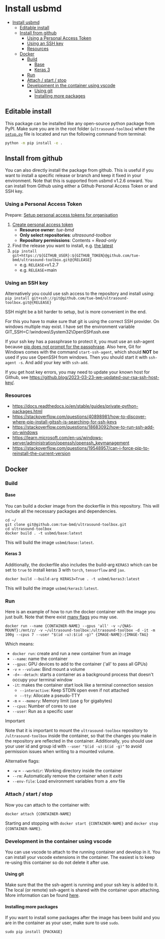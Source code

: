 # Install usbmd

- [Install usbmd](#install-usbmd)
  - [Editable install](#editable-install)
  - [Install from github](#install-from-github)
    - [Using a Personal Access Token](#using-a-personal-access-token)
    - [Using an SSH key](#using-an-ssh-key)
    - [Resources](#resources)
  - [Docker](#docker)
    - [Build](#build)
      - [Base](#base)
      - [Keras 3](#keras-3)
    - [Run](#run)
    - [Attach / start / stop](#attach--start--stop)
    - [Development in the container using vscode](#development-in-the-container-using-vscode)
      - [Using git](#using-git)
      - [Installing more packages](#installing-more-packages)

## Editable install

This package can be installed like any open-source python package from PyPI.
Make sure you are in the root folder (`ultrasound-toolbox`) where the [`setup.py`](setup.py) file is located and run the following command from terminal:

```bash
python -m pip install -e .
```

## Install from github

You can also directly install the package from github. This is useful if you want to install a specific release or branch and keep it fixed in your environment.
Note that this is supported from usbmd v1.2.6 onward.
You can install from Github using either a Github Personal Access Token or and SSH key.

### Using a Personal Access Token

Prepare: [Setup personal access tokens for organisation](https://docs.github.com/en/organizations/managing-programmatic-access-to-your-organization/setting-a-personal-access-token-policy-for-your-organization#enforcing-an-approval-policy-for-fine-grained-personal-access-tokens)

1. [Create personal access token](https://github.com/settings/personal-access-tokens/new)
    - **Resource owner**: _tue-bmd_
    - **Only select repositories**: _ultrasound-toolbox_
    - **Repository permissions**: Contents = _Read-only_
2. Find the release you want to install, e.g. [the latest](https://github.com/tue-bmd/ultrasound-toolbox/releases/latest)
3. `pip install git+https://${GITHUB_USER}:${GITHUB_TOKEN}@github.com/tue-bmd/ultrasound-toolbox.git@{RELEASE}`
    - e.g. `RELEASE`=v1.2.7
    - e.g. `RELEASE`=main

### Using an SSH key

Alternatively you could use ssh access to the repository and install using:
`pip install git+ssh://git@github.com/tue-bmd/ultrasound-toolbox.git@{RELEASE}`

SSH might be a bit harder to setup, but is more convenient in the end.

For this you have to make sure that git is using the correct SSH provider. On windows multiple may exist.
I have set the environment variable GIT_SSH=C:\windows\System32\OpenSSH\ssh.exe

If your ssh key has a passphrase to protect it, you must use an ssh-agent because [pip does not prompt for the passphrase](https://github.com/pypa/pip/issues/7308). Also here, Git for Windows comes with the command `start-ssh-agent`, which should **NOT** be used if you use OpenSSH from windows. Then you should start it with `ssh-agent -s`. And add your key with `ssh-add`.

If you get host key errors, you may need to update your known host for Github, see https://github.blog/2023-03-23-we-updated-our-rsa-ssh-host-key/.

### Resources

- https://docs.readthedocs.io/en/stable/guides/private-python-packages.html
- https://stackoverflow.com/questions/40898981/how-to-discover-where-pip-install-gitssh-is-searching-for-ssh-keys
- https://stackoverflow.com/questions/18683092/how-to-run-ssh-add-on-windows
- https://learn.microsoft.com/en-us/windows-server/administration/openssh/openssh_keymanagement
- https://stackoverflow.com/questions/19548957/can-i-force-pip-to-reinstall-the-current-version

## Docker

### Build

#### Base

You can build a docker image from the dockerfile in this repository.
This will include all the necessary packages and dependencies.

```shell
cd ~/
git clone git@github.com:tue-bmd/ultrasound-toolbox.git
cd ultrasound-toolbox
docker build . -t usbmd/base:latest
```

This will build the image `usbmd/base:latest`.

#### Keras 3

Additionally, the dockerfile also includes the build-arg `KERAS3` which can be set to `true` to install keras 3 with `torch`, `tensorflow` and `jax`.

```shell
docker build --build-arg KERAS3=True . -t usbmd/keras3:latest
```

This will build the image `usbmd/keras3:latest`.

### Run
Here is an example of how to run the docker container with the image you just built. Note that there exist [many flags](https://docs.docker.com/reference/cli/docker/container/run/) you may use.

```shell
docker run --name {CONTAINER-NAME} --gpus 'all' -v ~/{NAS-MOUNT}:/mnt/z/ -v ~/ultrasound-toolbox:/ultrasound-toolbox -d -it -m 100g --cpus 7 --user "$(id -u):$(id -g)" {IMAGE-NAME}:{IMAGE-TAG}
```

Which means:
- `docker run`: create and run a new container from an image
- `--name`: name the container
- `--gpus`: GPU devices to add to the container ('all' to pass all GPUs)
- `-v` = `--volume`: Bind mount a volume
- `-d`=`--detach`: starts a container as a background process that doesn't occupy your terminal window
- `-it`: makes the container start look like a terminal connection session
	- `--interactive`: Keep STDIN open even if not attached
	- `--tty`: Allocate a pseudo-TTY
- `-m` = `--memory`: Memory limit (use g for gigabytes)
- `--cpus`: Number of cores to use
- `--user`: Run as a specific user

> [!IMPORTANT]
> Note that it is important to mount the `ultrasound-toolbox` repository to `/ultrasound-toolbox` inside the container, so that the changes you make in the repository are reflected in the container. Additionally, you should use your user id and group id with `--user "$(id -u):$(id -g)"` to avoid permission issues when writing to a mounted volume.

Alternative flags:
- `-w` = `--workdir`: Working directory inside the container
- `--rm`: Automatically remove the container when it *exits*
- `--env-file`: Load environment variables from a .env file

### Attach / start / stop
Now you can attach to the container with:

```shell
docker attach {CONTAINER-NAME}
```

Starting and stopping with `docker start {CONTAINER-NAME}` and `docker stop {CONTAINER-NAME}`.

### Development in the container using vscode

You can use vscode to attach to the running container and develop in it.
You can install your vscode extensions in the container.
The easiest is to keep re-using this container so do not delete it after use.

#### Using git

Make sure that the the ssh-agent is running and your ssh key is added to it. The local (or remote) ssh-agent is shared with the container upon attaching. More information can be found [here](https://code.visualstudio.com/remote/advancedcontainers/sharing-git-credentials).

#### Installing more packages

If you want to install some packages after the image has been build and you are in the container as your user, make sure to use `sudo`.

```shell
sudo pip install {PACKAGE}
```
